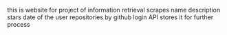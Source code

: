 this is website for project of information retrieval
scrapes name description stars date of the user repositories by github login API
stores it for further process
